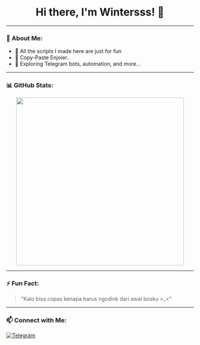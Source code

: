 <h1 align="center">Hi there, I'm Wintersss! 👋</h1>

---

### 📌 About Me:
- 🚀 All the scripts I made here are just for fun
- 📝 Copy-Paste Enjoier..  
- 🎯 Exploring Telegram bots, automation, and more...  

---

### 📊 GitHub Stats:
<p align="center">
  <img src="https://github-readme-stats.vercel.app/api?username=FarizkWinters&show_icons=true&theme=tokyonight" width="450px"/>
</p>

---

### ⚡ Fun Fact:
> "Kalo bisa copas kenapa harus ngodink dari awal bosku >_<" 
---

### 📫 Connect with Me:
[![Telegram](https://img.shields.io/badge/Telegram-Chat-blue?logo=telegram)](https://t.me/faaarizk)  
